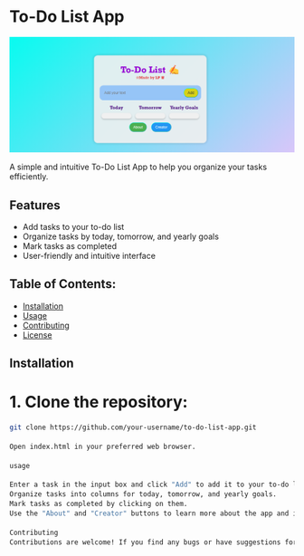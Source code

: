 # To-Do List App

![To-Do List App](https://github.com/LP-THE-CODER/To-Do-List/blob/main/Screenshot%202023-12-07%20175200.png)

A simple and intuitive To-Do List App to help you organize your tasks efficiently.

## Features

- Add tasks to your to-do list
- Organize tasks by today, tomorrow, and yearly goals
- Mark tasks as completed
- User-friendly and intuitive interface

## Table of Contents:

- [Installation](#installation)
- [Usage](#usage)
- [Contributing](#contributing)
- [License](#license)

## Installation

# 1. Clone the repository:

```bash
git clone https://github.com/your-username/to-do-list-app.git

Open index.html in your preferred web browser.

usage

Enter a task in the input box and click "Add" to add it to your to-do list.
Organize tasks into columns for today, tomorrow, and yearly goals.
Mark tasks as completed by clicking on them.
Use the "About" and "Creator" buttons to learn more about the app and its creator.

Contributing
Contributions are welcome! If you find any bugs or have suggestions for improvements, feel free to open an issue or submit a pull request.
